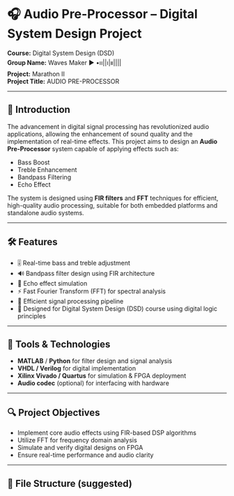 # 🎧 Audio Pre-Processor – Digital System Design Project

**Course:** Digital System Design (DSD)  
**Group Name:** Waves Maker ▶︎ •၊၊||၊|။||||  
**Project:** Marathon II  
**Project Title:** AUDIO PRE-PROCESSOR  

---

## 📌 Introduction

The advancement in digital signal processing has revolutionized audio applications, allowing the enhancement of sound quality and the implementation of real-time effects. This project aims to design an **Audio Pre-Processor** system capable of applying effects such as:

- Bass Boost  
- Treble Enhancement  
- Bandpass Filtering  
- Echo Effect  

The system is designed using **FIR filters** and **FFT** techniques for efficient, high-quality audio processing, suitable for both embedded platforms and standalone audio systems.

---

## 🛠️ Features

- 🎚️ Real-time bass and treble adjustment  
- 🔊 Bandpass filter design using FIR architecture  
- 🌊 Echo effect simulation  
- ⚡ Fast Fourier Transform (FFT) for spectral analysis  
- 🧠 Efficient signal processing pipeline  
- 🧩 Designed for Digital System Design (DSD) course using digital logic principles

---

## 🧱 Tools & Technologies

- **MATLAB** / **Python** for filter design and signal analysis  
- **VHDL / Verilog** for digital implementation  
- **Xilinx Vivado / Quartus** for simulation & FPGA deployment  
- **Audio codec** (optional) for interfacing with hardware

---

## 🔍 Project Objectives

- Implement core audio effects using FIR-based DSP algorithms  
- Utilize FFT for frequency domain analysis  
- Simulate and verify digital designs on FPGA  
- Ensure real-time performance and audio clarity

---

## 📂 File Structure (suggested)

